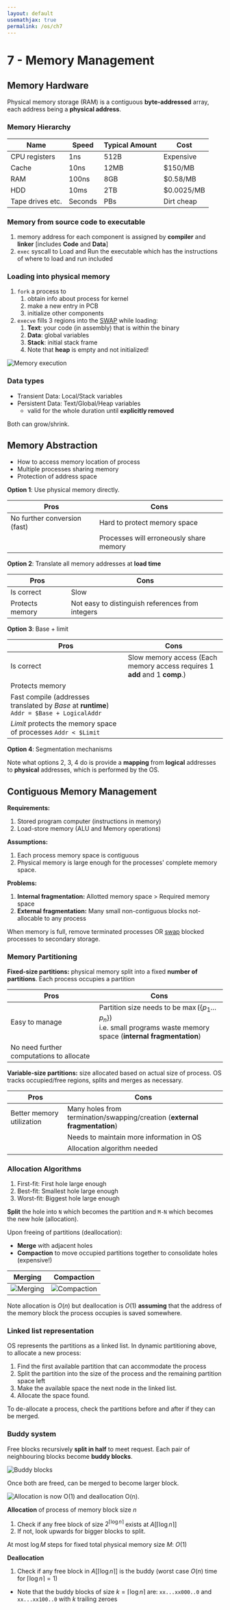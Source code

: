 ```yaml
---
layout: default
usemathjax: true
permalink: /os/ch7
---
```


# 7 - Memory Management

## Memory Hardware

Physical memory storage (RAM) is a contiguous **byte-addressed** array, each address being a **physical address**.

### Memory Hierarchy

| Name             | Speed   | Typical Amount | Cost       |
| ---------------- | ------- | -------------- | ---------- |
| CPU registers    | 1ns     | 512B           | Expensive  |
| Cache            | 10ns    | 12MB           | $150/MB    |
| RAM              | 100ns   | 8GB            | $0.58/MB   |
| HDD              | 10ms    | 2TB            | $0.0025/MB |
| Tape drives etc. | Seconds | PBs            | Dirt cheap |

### Memory from source code to executable

1. memory address for each component is assigned by **compiler** and **linker** [includes **Code** and **Data**]
2. `exec` syscall to Load and Run the executable which has the instructions of where to load and run included

### Loading into physical memory

1. `fork` a process to
   1. obtain info about process for kernel
   2. make a new entry in PCB
   3. initialize other components
2. `execve` fills 3 regions into the [SWAP](/notes-blog/os/ch9#secondary-storage-capacity) while loading:
   1. **Text**: your code (in assembly) that is within the binary
   2. **Data**: global variables
   3. **Stack**: initial stack frame
   4. Note that **heap** is empty and not initialized!

![Memory execution](/notes-blog/assets/img/os/memory_execution.png)

### Data types

- Transient Data: Local/Stack variables
- Persistent Data: Text/Global/Heap variables
  - valid for the whole duration until **explicitly removed**

Both can grow/shrink.

## Memory Abstraction

- How to access memory location of process
- Multiple processes sharing memory
- Protection of address space

**Option 1**: Use physical memory directly.

| Pros                         | Cons                                    |
| ---------------------------- | --------------------------------------- |
| No further conversion (fast) | Hard to protect memory space            |
|                              | Processes will erroneously share memory |

**Option 2**: Translate all memory addresses at **load time**

| Pros            | Cons                                             |
| --------------- | ------------------------------------------------ |
| Is correct      | Slow                                             |
| Protects memory | Not easy to distinguish references from integers |

**Option 3**: Base + limit

| Pros                                                         | Cons                                                         |
| ------------------------------------------------------------ | ------------------------------------------------------------ |
| Is correct                                                   | Slow memory access (Each memory access requires 1 **add** and 1 **comp**.) |
| Protects memory                                              |                                                              |
| Fast compile (addresses translated by *Base* at **runtime**) `Addr = $Base + LogicalAddr` |                                                              |
| *Limit* protects the memory space of processes `Addr < $Limit` |                                                              |

**Option 4**: Segmentation mechanisms

Note what options 2, 3, 4 do is provide a **mapping** from **logical** addresses to **physical** addresses, which is performed by the OS.

## Contiguous Memory Management

**Requirements:** 

1. Stored program computer (instructions in memory)
2. Load-store memory (ALU and Memory operations)

**Assumptions:**

1. Each process memory space is contiguous
2. Physical memory is large enough for the processes' complete memory space.

**Problems:**

1. **Internal fragmentation:** Allotted memory space > Required memory space
2. **External fragmentation:** Many small non-contiguous blocks not-allocable to any process

When memory is full, remove terminated processes OR [swap](/notes-blog/os/ch9#secondary-storage-capacity) blocked processes to secondary storage.

### Memory Partitioning

**Fixed-size partitions:** physical memory split into a fixed **number of partitions**. Each process occupies a partition

| Pros                                     | Cons                                                         |
| ---------------------------------------- | ------------------------------------------------------------ |
| Easy to manage                           | Partition size needs to be $\max(\{p_1 \dots p_n\})$​ <br />i.e. small programs waste memory space (**internal fragmentation**) |
| No need further computations to allocate |                                                              |

**Variable-size partitions:** size allocated based on actual size of process. OS tracks occupied/free regions, splits and merges as necessary.

| Pros                      | Cons                                                         |
| ------------------------- | ------------------------------------------------------------ |
| Better memory utilization | Many holes from termination/swapping/creation (**external fragmentation**) |
|                           | Needs to maintain more information in OS                     |
|                           | Allocation algorithm needed                                  |

### Allocation Algorithms

1. First-fit: First hole large enough
2. Best-fit: Smallest hole large enough
3. Worst-fit: Biggest hole large enough

**Split** the hole into `N` which becomes the partition and `M-N` which becomes the new hole (allocation).

Upon freeing of partitions (deallocation):

- **Merge** with adjacent holes
- **Compaction** to move occupied partitions together to consolidate holes (expensive!)

| Merging                                           | Compaction                                              |
| ------------------------------------------------- | ------------------------------------------------------- |
| ![Merging](/notes-blog/assets/img/os/merging.png) | ![Compaction](/notes-blog/assets/img/os/compaction.png) |

Note allocation is $O(n)$​ but deallocation is $O(1)$​ **assuming** that the address of the memory block the process occupies is saved somewhere.

### Linked list representation

OS represents the partitions as a linked list. In dynamic partitioning above, to allocate a new process:

1. Find the first available partition that can accommodate the process
2. Split the partition into the size of the process and the remaining partition space left
3. Make the available space the next node in the linked list.
4. Allocate the space found.

To de-allocate a process, check the partitions before and after if they can be merged.

### Buddy system

Free blocks recursively **split in half** to meet request. Each pair of neighbouring blocks become **buddy blocks**. 

![Buddy blocks](/notes-blog/assets/img/os/buddyblocks.png)

Once both are freed, can be merged to become larger block.

![Allocation is now O(1) and deallocation O(n).](/notes-blog/assets/img/os/buddysystem.png)

**Allocation** of process of memory block size $n$

1. Check if any free block of size $2^{\lceil \log n \rceil}$ exists at $A[\lceil \log n \rceil]$
2. If not, look upwards for bigger blocks to split.

At most $\log M$ steps for fixed total physical memory size $M$: $O(1)$

**Deallocation**

1. Check if any free block in $A[\lceil \log n \rceil]$ is the buddy (worst case $O(n)$ time for $\lceil \log n \rceil = 1$)

- Note that the buddy blocks of size $k = \lceil \log n \rceil$​​ are: `xx...xx000..0` and `xx...xx100..0` with $k$ trailing zeroes

